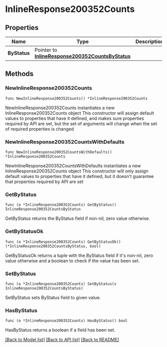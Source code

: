 # InlineResponse200352Counts

## Properties

Name | Type | Description | Notes
------------ | ------------- | ------------- | -------------
**ByStatus** | Pointer to [**InlineResponse200352CountsByStatus**](InlineResponse200352CountsByStatus.md) |  | [optional] 

## Methods

### NewInlineResponse200352Counts

`func NewInlineResponse200352Counts() *InlineResponse200352Counts`

NewInlineResponse200352Counts instantiates a new InlineResponse200352Counts object
This constructor will assign default values to properties that have it defined,
and makes sure properties required by API are set, but the set of arguments
will change when the set of required properties is changed

### NewInlineResponse200352CountsWithDefaults

`func NewInlineResponse200352CountsWithDefaults() *InlineResponse200352Counts`

NewInlineResponse200352CountsWithDefaults instantiates a new InlineResponse200352Counts object
This constructor will only assign default values to properties that have it defined,
but it doesn't guarantee that properties required by API are set

### GetByStatus

`func (o *InlineResponse200352Counts) GetByStatus() InlineResponse200352CountsByStatus`

GetByStatus returns the ByStatus field if non-nil, zero value otherwise.

### GetByStatusOk

`func (o *InlineResponse200352Counts) GetByStatusOk() (*InlineResponse200352CountsByStatus, bool)`

GetByStatusOk returns a tuple with the ByStatus field if it's non-nil, zero value otherwise
and a boolean to check if the value has been set.

### SetByStatus

`func (o *InlineResponse200352Counts) SetByStatus(v InlineResponse200352CountsByStatus)`

SetByStatus sets ByStatus field to given value.

### HasByStatus

`func (o *InlineResponse200352Counts) HasByStatus() bool`

HasByStatus returns a boolean if a field has been set.


[[Back to Model list]](../README.md#documentation-for-models) [[Back to API list]](../README.md#documentation-for-api-endpoints) [[Back to README]](../README.md)


